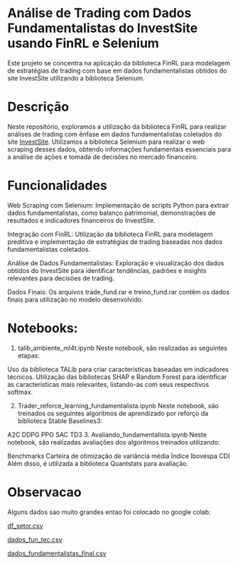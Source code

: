 # Análise de Trading com Dados Fundamentalistas do InvestSite usando FinRL e Selenium
Este projeto se concentra na aplicação da biblioteca FinRL para modelagem de estratégias de trading com base em dados fundamentalistas obtidos do site InvestSite utilizando a biblioteca Selenium.

# Descrição

Neste repositório, exploramos a utilização da biblioteca FinRL para realizar análises de trading com ênfase em dados fundamentalistas coletados do site [InvestSite](https://www.investsite.com.br/). Utilizamos a biblioteca Selenium para realizar o web scraping desses dados, obtendo informações fundamentais essenciais para a análise de ações e tomada de decisões no mercado financeiro.

# Funcionalidades

Web Scraping com Selenium: Implementação de scripts Python para extrair dados fundamentalistas, como balanço patrimonial, demonstrações de resultados e indicadores financeiros do InvestSite.

Integração com FinRL: Utilização da biblioteca FinRL para modelagem preditiva e implementação de estratégias de trading baseadas nos dados fundamentalistas coletados.

Análise de Dados Fundamentalistas: Exploração e visualização dos dados obtidos do InvestSite para identificar tendências, padrões e insights relevantes para decisões de trading.

Dados Finais: Os arquivos trade_fund.rar e treino_fund.rar contêm os dados finais para utilização no modelo desenvolvido.

# Notebooks:
1. talib_ambiente_ml4t.ipynb
Neste notebook, são realizadas as seguintes etapas:

Uso da biblioteca TALib para criar características baseadas em indicadores técnicos.
Utilização das bibliotecas SHAP e Random Forest para identificar as características mais relevantes, listando-as com seus respectivos softmax.

2. Trader_reforce_learning_fundamentalista.ipynb
Neste notebook, são treinados os seguintes algoritmos de aprendizado por reforço da biblioteca Stable Baselines3:

A2C
DDPG
PPO
SAC
TD3
3. Avaliando_fundamentalista.ipynb
Neste notebook, são realizadas avaliações dos algoritmos treinados utilizando:

Benchmarks
Carteira de otimização de variância média
Índice Ibovespa
CDI
Além disso, é utilizada a biblioteca Quantstats para avaliação.

# Observacao

Alguns dados sao muito grandes entao foi colocado no google colab:

[df_setor.csv](https://drive.google.com/drive/folders/12m2qOYl1IgM2V86C98r_9AxPPUSLJOhZ)

[dados_fun_tec.csv](https://drive.google.com/drive/folders/1-5DRxE261IGvzDC0N2Dw7BVJ1TkzRz8j)

[dados_fundamentalistas_final.csv](https://drive.google.com/drive/folders/1-5DRxE261IGvzDC0N2Dw7BVJ1TkzRz8j)
